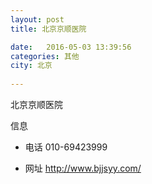 ```yaml
--- 
layout: post 
title: 北京京顺医院

date:   2016-05-03 13:39:56 
categories: 其他  
city: 北京
  
--- 
```

   
北京京顺医院

信息
 - 电话 010-69423999

 - 网址 http://www.bjjsyy.com/


